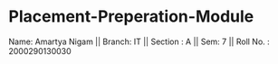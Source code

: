# Placement-Preperation-Module
Name: Amartya Nigam || Branch: IT || Section : A || Sem: 7 || Roll No. : 2000290130030
